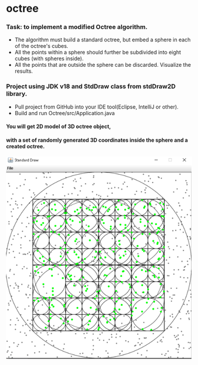 # octree

### Task: to implement a modified Octree algorithm.                                                               
* The algorithm must build a standard octree, but embed a sphere in each of the octree's cubes.                 
* All the points within a sphere should further be subdivided into eight cubes (with spheres inside).           
* All the points that are outside the sphere can be discarded. Visualize the results.

### Project using JDK v18 and StdDraw class from stdDraw2D library.

* Pull project from GitHub into your IDE tool(Eclipse, IntelliJ or other).                                      
* Build and run Octree/src/Application.java

#### You will get 2D model of 3D octree object,                                                                    
#### with a set of randomly generated 3D coordinates inside the sphere and a created octree.

![img.png](img.png)